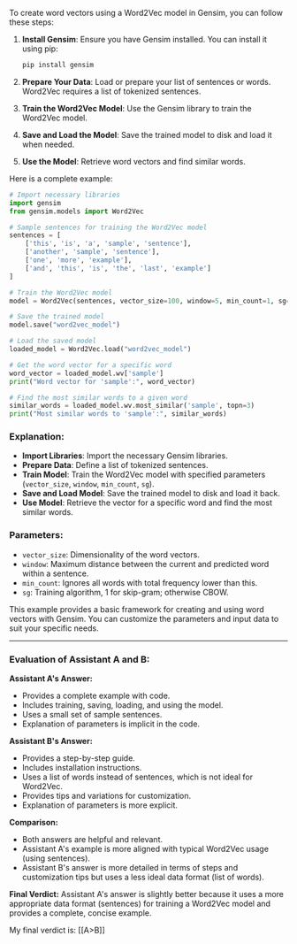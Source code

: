 
To create word vectors using a Word2Vec model in Gensim, you can follow these steps:

1. **Install Gensim**: Ensure you have Gensim installed. You can install it using pip:
   ```bash
   pip install gensim
   ```

2. **Prepare Your Data**: Load or prepare your list of sentences or words. Word2Vec requires a list of tokenized sentences.

3. **Train the Word2Vec Model**: Use the Gensim library to train the Word2Vec model.

4. **Save and Load the Model**: Save the trained model to disk and load it when needed.

5. **Use the Model**: Retrieve word vectors and find similar words.

Here is a complete example:

```python
# Import necessary libraries
import gensim
from gensim.models import Word2Vec

# Sample sentences for training the Word2Vec model
sentences = [
    ['this', 'is', 'a', 'sample', 'sentence'],
    ['another', 'sample', 'sentence'],
    ['one', 'more', 'example'],
    ['and', 'this', 'is', 'the', 'last', 'example']
]

# Train the Word2Vec model
model = Word2Vec(sentences, vector_size=100, window=5, min_count=1, sg=1)

# Save the trained model
model.save("word2vec_model")

# Load the saved model
loaded_model = Word2Vec.load("word2vec_model")

# Get the word vector for a specific word
word_vector = loaded_model.wv['sample']
print("Word vector for 'sample':", word_vector)

# Find the most similar words to a given word
similar_words = loaded_model.wv.most_similar('sample', topn=3)
print("Most similar words to 'sample':", similar_words)
```

### Explanation:
- **Import Libraries**: Import the necessary Gensim libraries.
- **Prepare Data**: Define a list of tokenized sentences.
- **Train Model**: Train the Word2Vec model with specified parameters (`vector_size`, `window`, `min_count`, `sg`).
- **Save and Load Model**: Save the trained model to disk and load it back.
- **Use Model**: Retrieve the vector for a specific word and find the most similar words.

### Parameters:
- `vector_size`: Dimensionality of the word vectors.
- `window`: Maximum distance between the current and predicted word within a sentence.
- `min_count`: Ignores all words with total frequency lower than this.
- `sg`: Training algorithm, 1 for skip-gram; otherwise CBOW.

This example provides a basic framework for creating and using word vectors with Gensim. You can customize the parameters and input data to suit your specific needs.

---

### Evaluation of Assistant A and B:

**Assistant A's Answer:**
- Provides a complete example with code.
- Includes training, saving, loading, and using the model.
- Uses a small set of sample sentences.
- Explanation of parameters is implicit in the code.

**Assistant B's Answer:**
- Provides a step-by-step guide.
- Includes installation instructions.
- Uses a list of words instead of sentences, which is not ideal for Word2Vec.
- Provides tips and variations for customization.
- Explanation of parameters is more explicit.

**Comparison:**
- Both answers are helpful and relevant.
- Assistant A's example is more aligned with typical Word2Vec usage (using sentences).
- Assistant B's answer is more detailed in terms of steps and customization tips but uses a less ideal data format (list of words).

**Final Verdict:**
Assistant A's answer is slightly better because it uses a more appropriate data format (sentences) for training a Word2Vec model and provides a complete, concise example.

My final verdict is: [[A>B]]